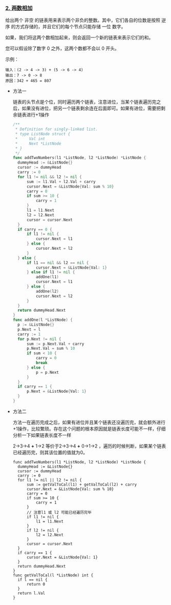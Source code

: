 ### [2. 两数相加](https://leetcode-cn.com/problems/add-two-numbers/)

给出两个 非空 的链表用来表示两个非负的整数。其中，它们各自的位数是按照 逆序 的方式存储的，并且它们的每个节点只能存储 一位 数字。

如果，我们将这两个数相加起来，则会返回一个新的链表来表示它们的和。

您可以假设除了数字 0 之外，这两个数都不会以 0 开头。

示例：

```
输入：(2 -> 4 -> 3) + (5 -> 6 -> 4)
输出：7 -> 0 -> 8
原因：342 + 465 = 807
```

- 方法一 

  链表的头节点是个位，同时遍历两个链表，注意进位，当某个链表遍历完之后，如果没有进位，把另一个链表剩余连在后面即可。如果有进位，需要把剩余链表进行+1操作

  ```go
  /**
   * Definition for singly-linked list.
   * type ListNode struct {
   *     Val int
   *     Next *ListNode
   * }
   */
  func addTwoNumbers(l1 *ListNode, l2 *ListNode) *ListNode {
  	dummyHead := &ListNode{}
  	cursor := dummyHead
  	carry := 0
  	for l1 != nil && l2 != nil {
  		sum := l1.Val + l2.Val + carry
  		cursor.Next = &ListNode{Val: sum % 10}
  		carry = 0
  		if sum >= 10 {
  			carry = 1
  		}
  		l1 = l1.Next
  		l2 = l2.Next
  		cursor = cursor.Next
  	}
  	if carry == 0 {
  		if l1 != nil {
  			cursor.Next = l1
  		} else {
  			cursor.Next = l2
  		}
  	} else {
  		if l1 == nil && l2 == nil {
  			cursor.Next = &ListNode{Val: 1}
  		} else if l1 != nil {
  			addOne(l1)
  			cursor.Next = l1
  		} else {
  			addOne(l2)
  			cursor.Next = l2
  		}
  	}
  	return dummyHead.Next
  }
  func addOne(l *ListNode) {
  	p := &ListNode{}
  	p.Next = l
  	carry := 1
  	for p.Next != nil {
  		sum := p.Next.Val + carry
  		p.Next.Val = sum % 10
  		if sum < 10 {
  			carry = 0
  			break
  		} else {
  			p = p.Next
  		}
  	}
  	if carry == 1 {
  		p.Next = &ListNode{Val: 1}
  	}
  }
  ```

- 方法二 

  方法一在遍历完成之后，如果有进位并且某个链表还没遍历完，就会额外进行+1操作，比较繁琐。存在这个问题的根本原因就是链表长度可能不一样，仔细分析一下如果链表长度不一样

  2->3->4 **+** 1->2 等价于2->3->4 **+** 0->1->2 ，遍历的时候判断，如果某个链表已经遍历完，则其该位置的值就为0。

  ```
  func addTwoNumbers(l1 *ListNode, l2 *ListNode) *ListNode {
  	dummyHead := &ListNode{}
  	cursor := dummyHead
  	carry := 0
  	for l1 != nil || l2 != nil {
  		sum := getValToCal(l1) + getValToCal(l2) + carry
  		cursor.Next = &ListNode{Val: sum % 10}
  		carry = 0
  		if sum >= 10 {
  			carry = 1
  		}
  		// 注意l1 或 l2 可能已经遍历完毕
  		if l1 != nil {
  			l1 = l1.Next
  		}
  		if l2 != nil {
  			l2 = l2.Next
  		}
  		cursor = cursor.Next
  	}
  	if carry == 1 {
  		cursor.Next = &ListNode{Val: 1}
  	}
  	return dummyHead.Next
  }
  func getValToCal(l *ListNode) int {
  	if l == nil {
  		return 0
  	}
  	return l.Val
  }
  ```

  

  

